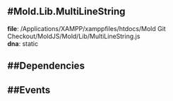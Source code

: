 
#Mold.Lib.MultiLineString
---------------------------------------

__file__: /Applications/XAMPP/xamppfiles/htdocs/Mold Git Checkout/MoldJS/Mold/Lib/MultiLineString.js  
__dna__: static  


	






##Dependencies
--------------



##Events
--------------






 

 


 



		
